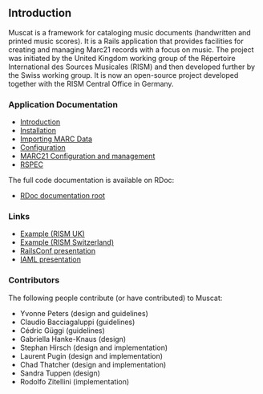 ## Introduction

Muscat is a framework for cataloging music documents (handwritten and printed music scores). It is a Rails application that provides facilities for creating and managing Marc21 records with a focus on music. The project was initiated by the United Kingdom working group of the Répertoire International des Sources Musicales (RISM) and then developed further by the Swiss working group. It is now an open-source project developed together with the RISM Central Office in Germany.

### Application Documentation

* [Introduction](1-INTRODUCTION.md)
* [Installation](2-INSTALL.mf)
* [Importing MARC Data](3-IMPORT.md)
* [Configuration](4-CONFIG.md)
* [MARC21 Configuration and management](5-MARC_CONFIG.md)
* [RSPEC](6-RSPEC.md)

The full code documentation is available on RDoc:

* [RDoc documentation root](http://rdoc.info/github/rism-ch/muscat/)

### Links

* [Example (RISM UK)](http://www.rism.org.uk)
* [Example (RISM Switzerland)](http://www.rism-ch.org)
* [RailsConf presentation](http://docs.rism-ch.org/thatcher2007railsconf.pdf)
* [IAML presentation](http://docs.rism-ch.org/pugin2009iaml.pdf)

### Contributors

The following people contribute (or have contributed) to Muscat:

 * Yvonne Peters (design and guidelines)
 * Claudio Bacciagaluppi (guidelines)
 * Cédric Güggi (guidelines)
 * Gabriella Hanke-Knaus (design)
 * Stephan Hirsch (design and implementation)
 * Laurent Pugin (design and implementation)
 * Chad Thatcher (design and implementation)
 * Sandra Tuppen (design)
 * Rodolfo Zitellini (implementation)
